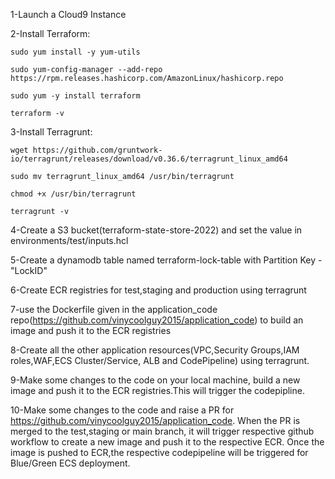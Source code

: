 1-Launch a Cloud9 Instance

2-Install Terraform:

    sudo yum install -y yum-utils
    
    sudo yum-config-manager --add-repo https://rpm.releases.hashicorp.com/AmazonLinux/hashicorp.repo
    
    sudo yum -y install terraform
    
    terraform -v
    
3-Install Terragrunt:

    wget https://github.com/gruntwork-io/terragrunt/releases/download/v0.36.6/terragrunt_linux_amd64
    
    sudo mv terragrunt_linux_amd64 /usr/bin/terragrunt
    
    chmod +x /usr/bin/terragrunt
    
    terragrunt -v
    
4-Create a S3 bucket(terraform-state-store-2022) and set the value in environments/test/inputs.hcl

5-Create a dynamodb table named terraform-lock-table with Partition Key - "LockID"

6-Create ECR registries for test,staging and production using terragrunt

7-use the Dockerfile given in the application_code repo(https://github.com/vinycoolguy2015/application_code) to build an image and push it to the ECR registries

8-Create all the other application resources(VPC,Security Groups,IAM roles,WAF,ECS Cluster/Service, ALB and CodePipeline) using terragrunt.

9-Make some changes to the code on your local machine, build a new image and push it to the ECR registries.This will trigger the codepipline.

10-Make some changes to the code and raise a PR for https://github.com/vinycoolguy2015/application_code. When the PR is merged to the test,staging or main branch, it will trigger respective github workflow to create a new image and push it to the respective ECR. Once the image is pushed to ECR,the respective codepipeline will be triggered for Blue/Green ECS deployment.
